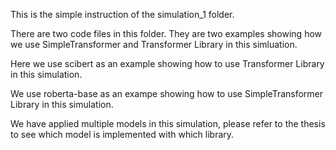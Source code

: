 This is the simple instruction of the simulation_1 folder.

There are two code files in this folder. They are two examples showing how we use SimpleTransformer and Transformer Library in this simluation.

Here we use scibert as an example showing how to use Transformer Library in this simulation.

We use roberta-base as an exampe showing how to use SimpleTransformer Library in this simulation.

We have applied multiple models in this simulation, please refer to the thesis to see which model is implemented with which library.
